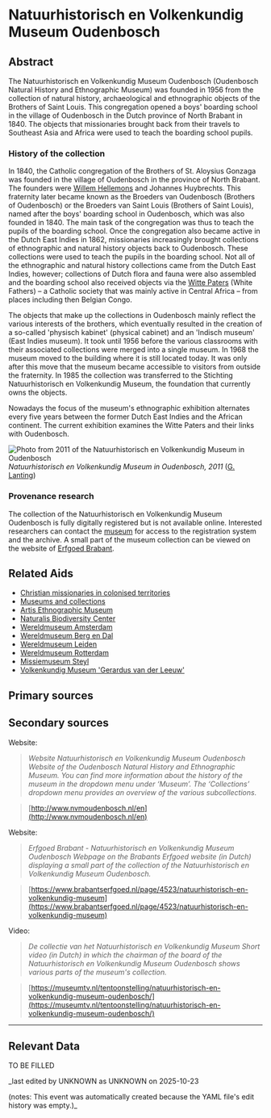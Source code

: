 
# Natuurhistorisch en Volkenkundig Museum Oudenbosch


## Abstract

The Natuurhistorisch en Volkenkundig Museum Oudenbosch (Oudenbosch Natural History and Ethnographic Museum) was founded in 1956 from the collection of natural history, archaeological and ethnographic objects of the Brothers of Saint Louis. This congregation opened a boys' boarding school in the village of Oudenbosch in the Dutch province of North Brabant in 1840. The objects that missionaries brought back from their travels to Southeast Asia and Africa were used to teach the boarding school pupils.

### History of the collection

In 1840, the Catholic congregation of the Brothers of St. Aloysius Gonzaga was founded in the village of Oudenbosch in the province of North Brabant. The founders were [Willem Hellemons](http://www.wikidata.org/entity/Q2337729) and Johannes Huybrechts. This fraternity later became known as the Broeders van Oudenbosch (Brothers of Oudenbosch) or the Broeders van Saint Louis (Brothers of Saint Louis), named after the boys' boarding school in Oudenbosch, which was also founded in 1840. The main task of the congregation was thus to teach the pupils of the boarding school. Once the congregation also became active in the Dutch East Indies in 1862, missionaries increasingly brought collections of ethnographic and natural history objects back to Oudenbosch. These collections were used to teach the pupils in the boarding school. Not all of the ethnographic and natural history collections came from the Dutch East Indies, however; collections of Dutch flora and fauna were also assembled and the boarding school also received objects via the [Witte Paters](http://www.wikidata.org/entity/Q278165) (White Fathers) – a Catholic society that was mainly active in Central Africa – from places including then Belgian Congo. 

The objects that make up the collections in Oudenbosch mainly reflect the various interests of the brothers, which eventually resulted in the creation of a so-called 'physisch kabinet' (physical cabinet) and an 'Indisch museum' (East Indies museum). It took until 1956 before the various classrooms with their associated collections were merged into a single museum. In 1968 the museum moved to the building where it is still located today. It was only after this move that the museum became accessible to visitors from outside the fraternity. In 1985 the collection was transferred to the Stichting Natuurhistorisch en Volkenkundig Museum, the foundation that currently owns the objects.

Nowadays the focus of the museum's ethnographic exhibition alternates every five years between the former Dutch East Indies and the African continent. The current exhibition examines the Witte Paters and their links with Oudenbosch.

![Photo from 2011 of the Natuurhistorisch en Volkenkundig Museum in Oudenbosch](https://upload.wikimedia.org/wikipedia/commons/0/03/Oudenbosch_P1070223.JPG)
_Natuurhistorisch en Volkenkundig Museum in Oudenbosch, 2011_ ([G. Lanting](https://commons.wikimedia.org/wiki/File:Oudenbosch_P1070223.JPG))

### Provenance research

The collection of the Natuurhistorisch en Volkenkundig Museum Oudenbosch is fully digitally registered but is not available online. Interested researchers can contact the [museum](http://www.nvmoudenbosch.nl/en/museum/contact) for access to the registration system and the archive. A small part of the museum collection can be viewed on the website of [Erfgoed Brabant](https://www.brabantserfgoed.nl/page/4523/natuurhistorisch-en-volkenkundig-museum).


## Related Aids

 - [Christian missionaries in colonised territories](niveau2/English/ChristianMission_20240417.yml)  
 - [Museums and collections](niveau2/English/Museum_20250113.yml)  
 - [Artis Ethnographic Museum](niveau3/English/EMArtis_20240712.yml)  
 - [Naturalis Biodiversity Center](niveau3/English/Naturalis_20270710.yml)  
 - [Wereldmuseum Amsterdam](niveau3/English/WMAmsterdam_20240809.yml)  
 - [Wereldmuseum Berg en Dal](niveau3/English/WMBergEnDal_20241001.yml)  
 - [Wereldmuseum Leiden](niveau3/English/WMLeiden_20240508.yml)  
 - [Wereldmuseum Rotterdam](niveau3/English/WMRotterdam_2040822.yml)  
 - [Missiemuseum Steyl](niveau3/English/MissiemuseumSteyl_20241021.yml)  
 - [Volkenkundig Museum 'Gerardus van der Leeuw'](niveau3/English/GerardusLeeuw_20250602.yml)  

## Primary sources

## Secondary sources

Website:
  > *Website Natuurhistorisch en Volkenkundig Museum Oudenbosch*
  > _Website of the Oudenbosch Natural History and Ethnographic Museum. You can find more information about the history of the museum in the dropdown menu under ‘Museum’. The ‘Collections’ dropdown menu provides an overview of the various subcollections._  

  > [http://www.nvmoudenbosch.nl/en](http://www.nvmoudenbosch.nl/en)

Website:
  > *Erfgoed Brabant - Natuurhistorisch en Volkenkundig Museum Oudenbosch*
  > _Webpage on the Brabants Erfgoed website (in Dutch) displaying a small part of the collection of the Natuurhistorisch en Volkenkundig Museum Oudenbosch._  

  > [https://www.brabantserfgoed.nl/page/4523/natuurhistorisch-en-volkenkundig-museum](https://www.brabantserfgoed.nl/page/4523/natuurhistorisch-en-volkenkundig-museum)

Video:
  > *De collectie van het Natuurhistorisch en Volkenkundig Museum*
  > _Short video (in Dutch) in which the chairman of the board of the Natuurhistorisch en Volkenkundig Museum Oudenbosch shows various parts of the museum's collection._  

  > [https://museumtv.nl/tentoonstelling/natuurhistorisch-en-volkenkundig-museum-oudenbosch/](https://museumtv.nl/tentoonstelling/natuurhistorisch-en-volkenkundig-museum-oudenbosch/)



---
## Relevant Data 
TO BE FILLED

_last edited by UNKNOWN as UNKNOWN on 2025-10-23

(notes: This event was automatically created because the YAML file's edit history was empty.)_
        
